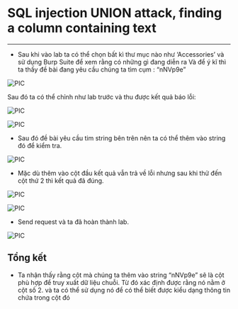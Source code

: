 # SQL injection UNION attack, finding a column containing text
---

* Sau khi vào lab ta có thể chọn bất kì thư mục nào như ‘Accessories’ và sử dụng Burp Suite để xem rằng có những gì đang diễn ra 
Và để ý kĩ thì ta thấy đề bài đang yêu cầu chúng ta tìm cụm : “nNVp9e”

![PIC](https://github.com/thewantedx/Picture-Security/blob/main/SQLi_40.png)

Sau đó ta có thể chỉnh như lab trước và thu được kết quả báo lỗi:

![PIC](https://github.com/thewantedx/Picture-Security/blob/main/SQLi_42.png)

![PIC](https://github.com/thewantedx/Picture-Security/blob/main/SQLi_43.png)

* Sau đó đề bài yêu cầu tim string bên trên nên ta có thể thêm vào string đó để kiểm tra.

![PIC](https://github.com/thewantedx/Picture-Security/blob/main/SQLi_44.png)

* Mặc dù thêm vào cột đầu kết quả vẫn trả về lỗi nhưng sau khi thử đến cột thứ 2 thì kết quả đã đúng.

![PIC](https://github.com/thewantedx/Picture-Security/blob/main/SQLi_46.png)

![PIC](https://github.com/thewantedx/Picture-Security/blob/main/SQLi_47.png)

* Send request và ta đã hoàn thành lab.

![PIC](https://github.com/thewantedx/Picture-Security/blob/main/SQLi_48.png)


## Tổng kết

* Ta nhận thấy rằng cột mà chúng ta thêm vào string “nNVp9e” sẽ là cột phù hợp để truy xuất dữ liệu chuỗi. Từ đó xác định được rằng nó nằm ở cột số 2. và ta có thể sử dụng nó để có thể biết được kiểu dạng thông tin chứa trong cột đó 


